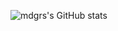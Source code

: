 
![mdgrs's GitHub stats](https://github-readme-stats.vercel.app/api?username=mdgrs-mei&show_icons=true&theme=radical)
